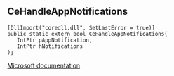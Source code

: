## CeHandleAppNotifications

```
[DllImport("coredll.dll", SetLastError = true)]
public static extern bool CeHandleAppNotifications(
   IntPtr pAppNotification,
   IntPtr hNotifications
);
```

[Microsoft documentation](TODO)

